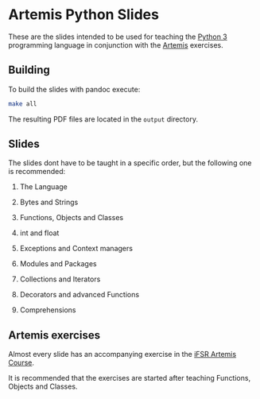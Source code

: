 # Artemis Python Slides

These are the slides intended to be used for teaching the [Python 3](https://www.python.org/)
programming language in conjunction with the [Artemis](https://artemis-app.inf.tu-dresden.de/)
exercises.

## Building

To build the slides with pandoc execute:

```sh
make all
```

The resulting PDF files are located in the `output` directory.

## Slides

The slides dont have to be taught in a specific order, but the following one is recommended:

 1. The Language

 2. Bytes and Strings

 3. Functions, Objects and Classes

 4. int and float 

 5. Exceptions and Context managers

 6. Modules and Packages

 7. Collections and Iterators

 8. Decorators and advanced Functions

 9. Comprehensions

## Artemis exercises

Almost every slide has an accompanying exercise in the [iFSR Artemis Course](https://artemis-app.inf.tu-dresden.de/courses/6/exercises).

It is recommended that the exercises are started after teaching Functions, Objects and Classes. 
